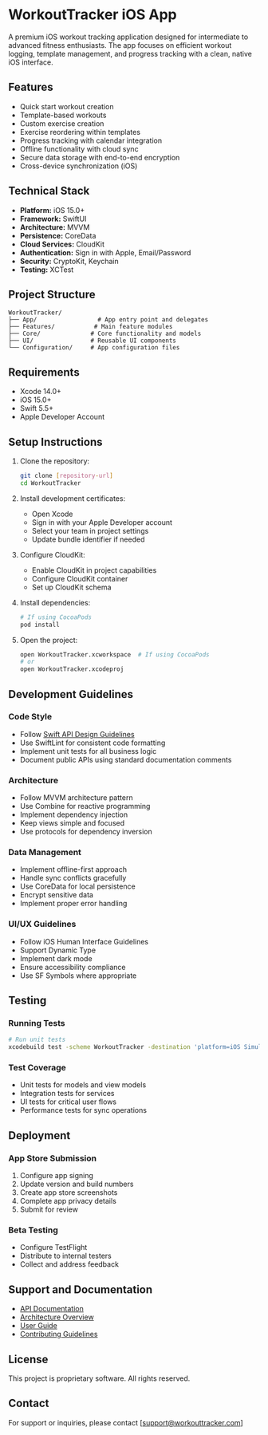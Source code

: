 # WorkoutTracker iOS App

A premium iOS workout tracking application designed for intermediate to advanced fitness enthusiasts. The app focuses on efficient workout logging, template management, and progress tracking with a clean, native iOS interface.

## Features

- Quick start workout creation
- Template-based workouts
- Custom exercise creation
- Exercise reordering within templates
- Progress tracking with calendar integration
- Offline functionality with cloud sync
- Secure data storage with end-to-end encryption
- Cross-device synchronization (iOS)

## Technical Stack

- **Platform:** iOS 15.0+
- **Framework:** SwiftUI
- **Architecture:** MVVM
- **Persistence:** CoreData
- **Cloud Services:** CloudKit
- **Authentication:** Sign in with Apple, Email/Password
- **Security:** CryptoKit, Keychain
- **Testing:** XCTest

## Project Structure

```
WorkoutTracker/
├── App/                 # App entry point and delegates
├── Features/           # Main feature modules
├── Core/              # Core functionality and models
├── UI/                # Reusable UI components
└── Configuration/     # App configuration files
```

## Requirements

- Xcode 14.0+
- iOS 15.0+
- Swift 5.5+
- Apple Developer Account

## Setup Instructions

1. Clone the repository:

   ```bash
   git clone [repository-url]
   cd WorkoutTracker
   ```

2. Install development certificates:

   - Open Xcode
   - Sign in with your Apple Developer account
   - Select your team in project settings
   - Update bundle identifier if needed

3. Configure CloudKit:

   - Enable CloudKit in project capabilities
   - Configure CloudKit container
   - Set up CloudKit schema

4. Install dependencies:

   ```bash
   # If using CocoaPods
   pod install
   ```

5. Open the project:
   ```bash
   open WorkoutTracker.xcworkspace  # If using CocoaPods
   # or
   open WorkoutTracker.xcodeproj
   ```

## Development Guidelines

### Code Style

- Follow [Swift API Design Guidelines](https://swift.org/documentation/api-design-guidelines/)
- Use SwiftLint for consistent code formatting
- Implement unit tests for all business logic
- Document public APIs using standard documentation comments

### Architecture

- Follow MVVM architecture pattern
- Use Combine for reactive programming
- Implement dependency injection
- Keep views simple and focused
- Use protocols for dependency inversion

### Data Management

- Implement offline-first approach
- Handle sync conflicts gracefully
- Use CoreData for local persistence
- Encrypt sensitive data
- Implement proper error handling

### UI/UX Guidelines

- Follow iOS Human Interface Guidelines
- Support Dynamic Type
- Implement dark mode
- Ensure accessibility compliance
- Use SF Symbols where appropriate

## Testing

### Running Tests

```bash
# Run unit tests
xcodebuild test -scheme WorkoutTracker -destination 'platform=iOS Simulator,name=iPhone 14'
```

### Test Coverage

- Unit tests for models and view models
- Integration tests for services
- UI tests for critical user flows
- Performance tests for sync operations

## Deployment

### App Store Submission

1. Configure app signing
2. Update version and build numbers
3. Create app store screenshots
4. Complete app privacy details
5. Submit for review

### Beta Testing

- Configure TestFlight
- Distribute to internal testers
- Collect and address feedback

## Support and Documentation

- [API Documentation](docs/api.md)
- [Architecture Overview](docs/architecture.md)
- [User Guide](docs/user-guide.md)
- [Contributing Guidelines](CONTRIBUTING.md)

## License

This project is proprietary software. All rights reserved.

## Contact

For support or inquiries, please contact [support@workouttracker.com]
